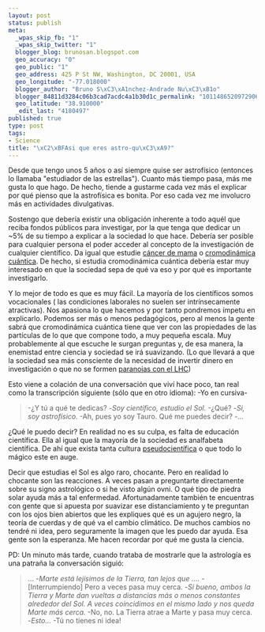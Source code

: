 ```yaml
--- 
layout: post
status: publish
meta: 
  _wpas_skip_fb: "1"
  _wpas_skip_twitter: "1"
  blogger_blog: brunosan.blogspot.com
  geo_accuracy: "0"
  geo_public: "1"
  geo_address: 425 P St NW, Washington, DC 20001, USA
  geo_longitude: "-77.018000"
  blogger_author: "Bruno S\xC3\xA1nchez-Andrade Nu\xC3\xB1o"
  blogger_84811d3284c06b3cad7acdc4a1b30d1c_permalink: "1011486520972906071"
  geo_latitude: "38.910000"
  _edit_last: "4180497"
published: true
type: post
tags: 
- Science
title: "\xC2\xBFAsi que eres astro-qu\xC3\xA9?"
---
```

Desde que tengo unos 5 años o así siempre quise ser astrofísico (entonces lo llamaba "estudiador de las estrellas"). Cuanto más tiempo pasa, más me gusta lo que hago. De hecho, tiende a gustarme cada vez más el explicar por qué pienso que la astrofísica es bonita. Por eso cada vez me involucro más en actividades divulgativas.

Sostengo que debería existir una obligación inherente a todo aquél que reciba fondos públicos para investigar, por la que tenga que dedicar un ~5% de su tiempo a explicar a la sociedad lo que hace. Debería ser posible para cualquier persona el poder acceder al concepto de la investigación de cualquier científico. Da igual que estudie <a href="http://es.wikipedia.org/wiki/Cáncer_de_mama">cáncer de mama</a> o <a href="http://es.wikipedia.org/wiki/Cromodinámica_cuántica">cromodinámica cuántica</a>. De hecho, si estudia cromodinámica cuántica debería estar muy interesado en que la sociedad sepa de qué va eso y por qué es importante investigarlo.

<!--more-->Y lo mejor de todo es que es muy fácil. La mayoría de los científicos somos vocacionales ( las condiciones laborales no suelen ser intrínsecamente atractivas). Nos apasiona lo que hacemos y por tanto pondremos ímpetu en explicarlo. Podemos ser más o menos pedagógicos, pero al menos la gente sabrá que cromodinámica cuántica tiene que ver con las propiedades de las partículas de lo que que compone todo, a muy pequeña escala. Muy probablemente al que escuche le surgan preguntas y, de esa manera, la enemistad entre ciencia y sociedad se irá suavizando. (Lo que llevará a que la sociedad sea más consciente de la necesidad de invertir dinero en investigación o que no se formen <a href="http://es.wikipedia.org/wiki/Gran_colisionador_de_hadrones#Alarmas_sobre_posibles_cat.C3.A1strofes">paranoias con el LHC</a>)

Esto viene a colación de una conversación que viví hace poco, tan real como la transcripción siguiente (sólo que en otro idioma):
-Yo en cursiva-
<blockquote>-¿Y tú a qué te dedicas?
-<span style="font-style:italic;">Soy científico, estudio el Sol.</span>
-¿Qué?
-<span style="font-style:italic;">Si, soy astrofísico.</span>
-Ah, pues yo soy Tauro. Qué me puedes decir?
-<span style="font-style:italic;">...</span>&nbsp;</blockquote>
¿Qué le puedo decir? En realidad no es su culpa, es falta de educación científica. Ella al igual que la mayoría de la sociedad es analfabeta científica. De ahí que exista tanta cultura <a href="http://es.wikipedia.org/wiki/Pseudociencia">pseudocientífica</a> o que todo lo mágico este en auge.

Decir que estudias el Sol es algo raro, chocante. Pero en realidad lo chocante son las reacciones. A veces pasan a preguntarte directamente sobre su signo astrológico o si he visto algún ovni. O qué tipo de piedra solar ayuda más a tal enfermedad. Afortunadamente también te encuentras con gente que si apuesta por suavizar ese distanciamiento y te preguntan con los ojos bien abiertos que les expliques qué es un agujero negro, la teoría de cuerdas y de qué va el cambio climático. De muchos cambios no tendré ni idea, pero seguramente la imagen que les puedo dar ayuda. Esa gente son la esperanza. Me hacen recordar por qué me gusta la ciencia.

PD: Un minuto más tarde, cuando trataba de mostrarle que la astrología es una patraña la conversación siguió:
<blockquote>...
-<span style="font-style:italic;">Marte está lejísimos de la Tierra, tan lejos que ....</span>
-[Interrumpiendo] Pero a veces pasa muy cerca.
-<span style="font-style:italic;">Si bueno, ambos la Tierra y Marte dan vueltas a distancias más o menos constantes alrededor del Sol. A veces coincidimos en el mismo lado y nos queda Marte más cerca. </span>
-No, no. La Tierra atrae a Marte y pasa muy cerca.
-<span style="font-style:italic;">Esto...</span>
-Tú no tienes ni idea!</blockquote>

